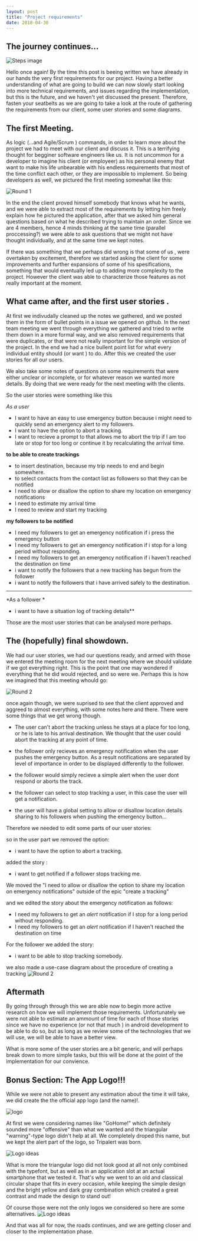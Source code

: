 ```yaml
---
layout: post
title: "Project requirements"
date: 2018-04-30
---
```

## The journey continues...
![Steps image]({{site.baseurl}}/images/requirements/first.jpg "Steps towards the first stable release")

Hello once again! By the time this post is beeing written we have already in our hands the very first requirements for our project. Having a better understanding of what are  going to build we can now slowly start looking into more technical requirements, and issues regarding the implementation, but this is the future, and we haven't yet discussed the present. Therefore, fasten your seatbelts as we are going to take a look at the route of gathering the requirements from our client, some user stories and some diagrams.

## The first Meeting.

As logic (...and Agile/Scrum ) commands, in order to learn more about the project we had to meet with our client and discuss it. This is a terrifying thought for begginer software engineers like us. It is not uncommon for a developer to imagine his client (or employeer) as his personal enemy that want to make his life unbearable with his endless requirements that most of the time conflict each other, or they are impossible to implement. So being developers as well, we pictured the first meeting somewhat like this:

![Round 1]({{site.baseurl}}/images/requirements/artboard2.png "requirement analysis: Round one, Fight!")

In the end the client proved himself somebody that knows what he wants, and we were able to extract most of the requirements by letting him  freely explain how he pictured the application, after that we asked him general questions based on what he described trying to maintain an order. Since we are 4 members, hence 4 minds thinking at the same time (parallel proccessing?) we were able to ask questions that we might not have thought individually, and at the same time we kept notes. 

If there was something that we perhaps did wrong is that some of us  , were overtaken by excitement, therefore we started asking the client for some improvements and further expansions of some of his spesifications, something that would eventually led up to adding more complexity to the project. However the client was able to characterize those features as not really important at the moment.  

## What came after, and the first user stories .

At first we indivudally cleaned up the notes we gathered, and we posted them in the form of bullet points in a issue we opened on github. In the next team meeting we went through everything we gathered and tried to write them down in a more formal way, and we also removed requirements that were duplicates, or that were not really important for the simple version of the project. In the end we had a nice bullent point list for what every individual entity should (or want ) to do. After this we created the user stories for all our users.

We also take some notes of questions on  some requirements that were either unclear or incomplete, or for whatever reason we wanted more details. By doing that we were ready for the next meeting with the clients.

So the user stories were something like this 

*As a user* 

* I want to have an easy to use emergency button because i might need to quickly send an emergency alert to my followers.
*  I want to have the option to abort a tracking. 
* I want to recieve a prompt to that allows me to abort the trip 
if I am too late or stop for too long or continue it by recalculating the arrival time.

 **to be able to create trackings**

*  to insert destination, because my trip needs to end and begin somewhere.
* to select contacts from the contact list as followers so that they can be notified 
* I need to allow or disallow the option to share my location on emergency notifications
* I need to estimate my arrival time
* I need to review and start my tracking

 **my followers to be notified**
 * I need my followers to get an emergency notification  if i press the emergency button
 * I need my followers to get an emergency notification  if i stop for a long period without responding.
 * I need my followers to get an emergency notification  if i haven't reached the destination on time 
 * i want to notify the followers that a new tracking has begun from the follower 
 * i want to notify the followers that i have  arrived safely to the destination.
________________________________
*As a follower * 

* i want to have a situation log of tracking details**


Those are the most user stories that can be analysed more perhaps. 

## The (hopefully) final showdown.

We had our user stories, we had our questions ready, and armed with those we entered the meeting room for the next meeting where we should validate if we got everything right. This is the point that one may wondered if everything that he did would rejected, and so were we. Perhaps this is how we imagined that this meeting whould go: 


![Round 2]({{site.baseurl}}/images/requirements/artboard4.png "requirement analysis: Round two, Fight!")



once again though, we were suprised to see that the client approved and aggreed to almost everything, with some notes here and there. There were some things that we get wrong though.

* The user can't abort the tracking unless he stays at a place for too long, or he is late to his arrival destination. We thought that the user could abort the tracking at any point of time.

* the follower only recieves an emergency notification when the user pushes the emergency button. As a result notifications are separated by level of importance in order to be displayed differently to the follower.

* the follower would simply recieve a simple alert when the user dont respond or aborts the track.

* the follower can select to stop tracking a user, in this case the user will get a notification.

* the user will have a global setting to allow or disallow location details sharing to his followers when pushing the emergency button...


Therefore we needed to edit some parts of our user stories:

so in the user part we removed the option: 

* i want to have the option to abort a tracking.

added the story :
* i want to get notified if a follower stops tracking me.

 We moved the "I need to allow or disallow the option to share my location on emergency notifications" outside of the epic "create a tracking" 


and we edited the story about the emergency notification as follows:

 * I need my followers to get an *alert* notification  if I stop for a long period without responding.
 * I need my followers to get an *alert* notification  if I haven't reached the destination on time 

For the follower we added the story:
* i want to be able to stop tracking somebody.

we also made a use-case diagram about the procedure of creating a tracking
![Round 2]({{site.baseurl}}/images/useCaseDia.png "useCase Diagram")

## Aftermath

By going through through this we are able now to begin more active research on how we will implement those requirements. Unfortunately we were not able to estimate an ammount of time for each of those stories since we have no experience (or not that much ) in android development to be able to do so, but as long as we review some of the technologies that we will use, we will be able to have a better view.

What is more some of the user stories are a bit generic, and will perhaps break down to more simple tasks, but this will be done at the point of the implementation for our convience.


## Bonus Section: The App Logo!!!
While we were not able to present any estimation about the time it will take, we did create the the official app logo (and the name)!.

![logo]({{site.baseurl}}images/requirements/logo.png "logo")

At first we were considering names like "GoHome!" which definitely sounded more "offensive" than what we wanted and the triangular "warning"-type logo didn't help at all. We completely droped this name, but we kept the alert part of the logo, so Tripalert was born.

![Logo ideas]({{site.baseurl}}images/requirements/logosIdeas.jpg "logo2")


What is more the triangular logo did not look good at all not only combined with the typefont, but as well as in an application slot at an actual smartphone that we tested it.  That's why we went to an old and classical circular shape that fits in every occasion, while keeping the simple design and the bright yellow and dark gray combination which created a great contrast and made the design to stand out!

Of course those were not the only logos we considered so here are some alternatives.
![Logo ideas]({{site.baseurl}}images/requirements/logosIdeas2.jpg "logo3")


And that was all for now, the roads continues, and we are getting closer and closer to the implementation phase.


  









